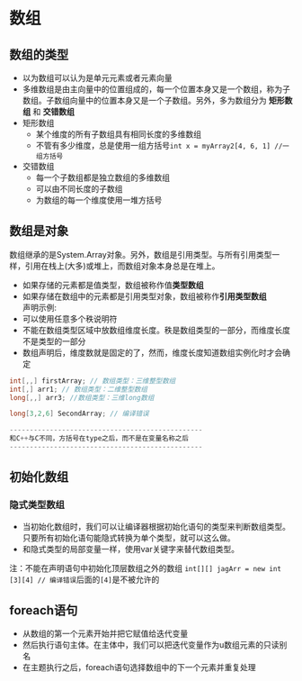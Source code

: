 # 数组
## 数组的类型
* 以为数组可以认为是单元元素或者元素向量
* 多维数组是由主向量中的位置组成的，每一个位置本身又是一个数组，称为子数组。子数组向量中的位置本身又是一个子数组。另外，多为数组分为
  **矩形数组** 和 **交错数组** 
* 矩形数组
  * 某个维度的所有子数组具有相同长度的多维数组
  * 不管有多少维度，总是使用一组方括号`int x = myArray2[4, 6, 1] //一组方括号`
* 交错数组
  * 每一个子数组都是独立数组的多维数组
  * 可以由不同长度的子数组
  * 为数组的每一个维度使用一堆方括号  
## 数组是对象
数组继承的是System.Array对象。另外，数组是引用类型。与所有引用类型一样，引用在栈上(大多)或堆上，而数组对象本身总是在堆上。  
- 如果存储的元素都是值类型，数组被称作值**类型数组**   
- 如果存储在数组中的元素都是引用类型对象，数组被称作**引用类型数组**   
声明示例:
- 可以使用任意多个秩说明符  
- 不能在数组类型区域中放数组维度长度。秩是数组类型的一部分，而维度长度不是类型的一部分  
- 数组声明后，维度数就是固定的了，然而，维度长度知道数组实例化时才会确定
```c#
int[,,] firstArray; // 数组类型：三维整型数组
int[,] arr1; // 数组类型：二维整型数组
long[,,] arr3; //数组类型：三维long数组

long[3,2,6] SecondArray; // 编译错误

------------------------------------------------
和C++与C不同，方括号在type之后，而不是在变量名称之后
------------------------------------------------
```
## 初始化数组
### 隐式类型数组
- 当初始化数组时，我们可以让编译器根据初始化语句的类型来判断数组类型。只要所有初始化语句能隐式转换为单个类型，就可以这么做。  
- 和隐式类型的局部变量一样，使用var关键字来替代数组类型。  

注：不能在声明语句中初始化顶层数组之外的数组
`int[][] jagArr = new int [3][4] // 编译错误`后面的`[4]`是不被允许的
## foreach语句
* 从数组的第一个元素开始并把它赋值给迭代变量  
* 然后执行语句主体。在主体中，我们可以把迭代变量作为u数组元素的只读别名  
* 在主题执行之后，foreach语句选择数组中的下一个元素并重复处理  
